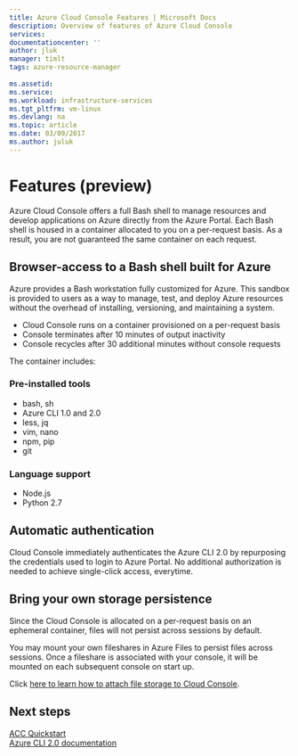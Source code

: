 ```yaml
---
title: Azure Cloud Console Features | Microsoft Docs
description: Overview of features of Azure Cloud Console
services: 
documentationcenter: ''
author: jluk
manager: timlt
tags: azure-resource-manager
 
ms.assetid: 
ms.service: 
ms.workload: infrastructure-services
ms.tgt_pltfrm: vm-linux
ms.devlang: na
ms.topic: article
ms.date: 03/09/2017
ms.author: juluk
---
```


# Features (preview)
Azure Cloud Console offers a full Bash shell to manage resources and develop applications on Azure directly from the Azure Portal.
Each Bash shell is housed in a container allocated to you on a per-request basis. As a result, you are not guaranteed the same container 
on each request.

## Browser-access to a Bash shell built for Azure
Azure provides a Bash workstation fully customized for Azure. This sandbox is provided to users as a way to manage, test, and deploy 
Azure resources without the overhead of installing, versioning, and maintaining a system.
* Cloud Console runs on a container provisioned on a per-request basis
* Console terminates after 10 minutes of output inactivity
* Console recycles after 30 additional minutes without console requests

The container includes:
### Pre-installed tools
* bash, sh 
* Azure CLI 1.0 and 2.0
* less, jq
* vim, nano
* npm, pip
* git

### Language support
* Node.js
* Python 2.7

## Automatic authentication
Cloud Console immediately authenticates the Azure CLI 2.0 by repurposing the credentials used to login to Azure Portal.
No additional authorization is needed to achieve single-click access, everytime.

## Bring your own storage persistence
Since the Cloud Console is allocated on a per-request basis on an ephemeral container, files will not persist across sessions by default.

You may mount your own fileshares in Azure Files to persist files across sessions.
Once a fileshare is associated with your console, it will be mounted on each subsequent console on start up.

Click [here to learn how to attach file storage to Cloud Console](../How-to/acc-persisting-storage.md).

## Next steps
[ACC Quickstart](../Get-started/acc-quickstart.md) <br>
[Azure CLI 2.0 documentation](https://docs.microsoft.com/en-us/cli/azure/) <br>
